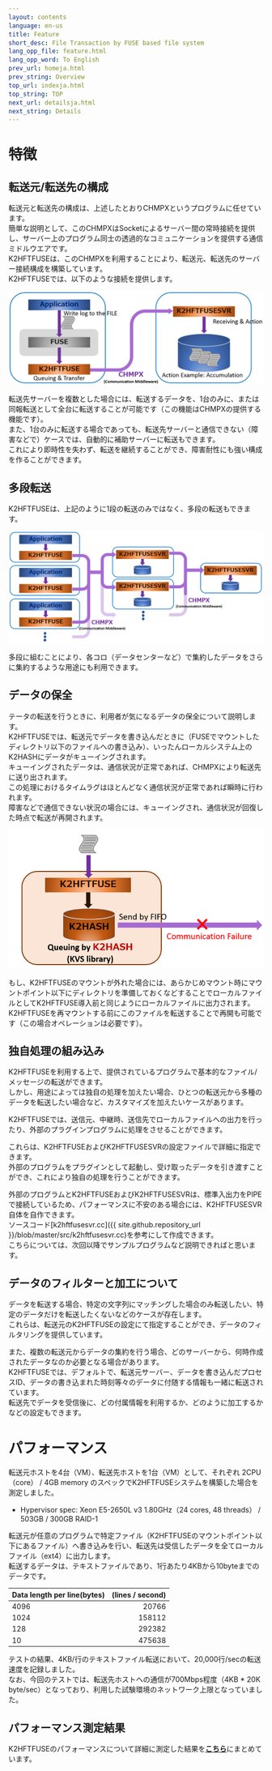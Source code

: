 ```yaml
---
layout: contents
language: en-us
title: Feature
short_desc: File Transaction by FUSE based file system
lang_opp_file: feature.html
lang_opp_word: To English
prev_url: homeja.html
prev_string: Overview
top_url: indexja.html
top_string: TOP
next_url: detailsja.html
next_string: Details
---
```


# 特徴

## 転送元/転送先の構成
転送元と転送先の構成は、上述したとおりCHMPXというプログラムに任せています。  
簡単な説明として、このCHMPXはSocketによるサーバー間の常時接続を提供し、サーバー上のプログラム同士の透過的なコミュニケーションを提供する通信ミドルウエアです。  
K2HFTFUSEは、このCHMPXを利用することにより、転送元、転送先のサーバー接続構成を構築しています。  
K2HFTFUSEでは、以下のような接続を提供します。

![Flow](images/k2hftfuse_flow.png)

転送先サーバーを複数とした場合には、転送するデータを、1台のみに、または同報転送として全台に転送することが可能です（この機能はCHMPXの提供する機能です）。  
また、1台のみに転送する場合であっても、転送先サーバーと通信できない（障害などで）ケースでは、自動的に補助サーバーに転送もできます。  
これにより即時性を失わず、転送を継続することができ、障害耐性にも強い構成を作ることができます。

## 多段転送
K2HFTFUSEは、上記のように1段の転送のみではなく、多段の転送もできます。

![Multistage](images/k2hftfuse_mstage.png)

多段に組むことにより、各コロ（データセンターなど）で集約したデータをさらに集約するような用途にも利用できます。


## データの保全
テータの転送を行うときに、利用者が気になるデータの保全について説明します。  
K2HFTFUSEでは、転送元でデータを書き込んだときに（FUSEでマウントしたディレクトリ以下のファイルへの書き込み）、いったんローカルシステム上のK2HASHにデータがキューイングされます。  
キューイングされたデータは、通信状況が正常であれば、CHMPXにより転送先に送り出されます。  
この処理におけるタイムラグはほとんどなく通信状況が正常であれば瞬時に行われます。  
障害などで通信できない状況の場合には、キューイングされ、通信状況が回復した時点で転送が再開されます。  

![Queuing](images/k2hftfuse_queue.png)

もし、K2HFTFUSEのマウントが外れた場合には、あらかじめマウント時にマウントポイント以下にディレクトリを準備しておくなどすることでローカルファイルとしてK2HFTFUSE導入前と同じようにローカルファイルに出力されます。  
K2HFTFUSEを再マウントする前にこのファイルを転送することで再開も可能です（この場合オペレーションは必要です）。


## 独自処理の組み込み
K2HFTFUSEを利用する上で、提供されているプログラムで基本的なファイル/メッセージの転送ができます。  
しかし、用途によっては独自の処理を加えたい場合、ひとつの転送元から多種のデータを転送したい場合など、カスタマイズを加えたいケースがあります。

K2HFTFUSEでは、送信元、中継時、送信先でローカルファイルへの出力を行ったり、外部のプラグインプログラムに処理をさせることができます。

これらは、K2HFTFUSEおよびK2HFTFUSESVRの設定ファイルで詳細に指定できます。  
外部のプログラムをプラグインとして起動し、受け取ったデータを引き渡すことができ、これにより独自の処理を行うことができます。

外部のプログラムとK2HFTFUSEおよびK2HFTFUSESVRは、標準入出力をPIPEで接続しているため、パフォーマンスに不安のある場合には、K2HFTFUSESVR自体を自作できます。  
ソースコード[k2hftfusesvr.cc]({{ site.github.repository_url }}/blob/master/src/k2hftfusesvr.cc)を参考にして作成できます。    
こちらについては、次回以降でサンプルプログラムなど説明できればと思います。


## データのフィルターと加工について
データを転送する場合、特定の文字列にマッチングした場合のみ転送したい、特定のデータだけを転送したくないなどのケースが存在します。  
これらは、転送元のK2HFTFUSEの設定にて指定することができ、データのフィルタリングを提供しています。

また、複数の転送元からデータの集約を行う場合、どのサーバーから、何時作成されたデータなのか必要となる場合があります。  
K2HFTFUSEでは、デフォルトで、転送元サーバー、データを書き込んだプロセスID、データの書き込まれた時刻等々のデータに付随する情報も一緒に転送されています。  
転送先でデータを受信後に、どの付属情報を利用するか、どのように加工するかなどの設定もできます。


# パフォーマンス
転送元ホストを4台（VM）、転送先ホストを1台（VM）として、それぞれ 2CPU（core） / 4GB memory のスペックでK2HFTFUSEシステムを構築した場合を測定しました。  
- Hypervisor spec: Xeon E5-2650L v3 1.80GHz（24 cores, 48 threads） / 503GB / 300GB RAID-1

転送元が任意のプログラムで特定ファイル（K2HFTFUSEのマウントポイント以下にあるファイル）へ書き込みを行い、転送先は受信したデータを全てローカルファイル（ext4）に出力します。  
転送するデータは、テキストファイルであり、1行あたり4KBから10byteまでのデータです。

| Data length per line(bytes) | (lines / second) |
|:-----------|------------:|
| 4096   | 20766        |
| 1024   | 158112       |
| 128    | 292382       |
| 10     | 475638       |

テストの結果、4KB/行のテキストファイル転送において、20,000行/secの転送速度を記録しました。  
なお、今回のテストでは、転送先ホストへの通信が700Mbps程度（4KB * 20K byte/sec）となっており、利用した試験環境のネットワーク上限となっていました。

## パフォーマンス測定結果
K2HFTFUSEのパフォーマンスについて詳細に測定した結果を[**こちら**](performanceja.html)にまとめています。
